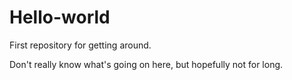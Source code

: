 # Hello-world
First repository for getting around. 

Don't really know what's going on here, but hopefully not for long.
